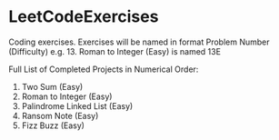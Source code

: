 # LeetCodeExercises

Coding exercises. Exercises will be named in format Problem Number (Difficulty) e.g. 13. Roman to Integer (Easy) is named 13E

Full List of Completed Projects in Numerical Order:
1. Two Sum (Easy)
13. Roman to Integer (Easy)
234. Palindrome Linked List (Easy)
383. Ransom Note (Easy)
412. Fizz Buzz (Easy)